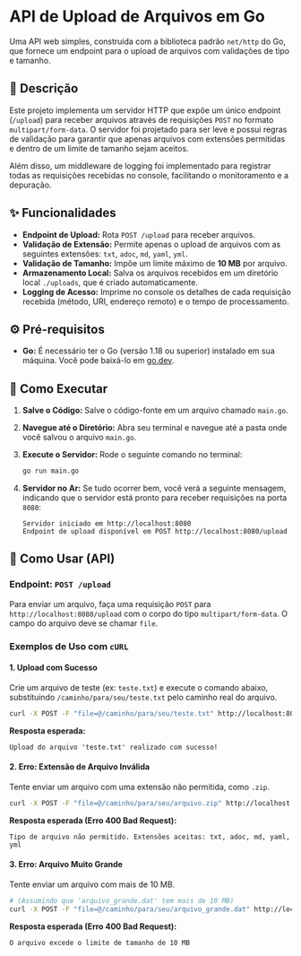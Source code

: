 # API de Upload de Arquivos em Go

Uma API web simples, construída com a biblioteca padrão `net/http` do Go, que fornece um endpoint para o upload de arquivos com validações de tipo e tamanho.

## 📜 Descrição

Este projeto implementa um servidor HTTP que expõe um único endpoint (`/upload`) para receber arquivos através de requisições `POST` no formato `multipart/form-data`. O servidor foi projetado para ser leve e possui regras de validação para garantir que apenas arquivos com extensões permitidas e dentro de um limite de tamanho sejam aceitos.

Além disso, um middleware de logging foi implementado para registrar todas as requisições recebidas no console, facilitando o monitoramento e a depuração.

## ✨ Funcionalidades

* **Endpoint de Upload:** Rota `POST /upload` para receber arquivos.
* **Validação de Extensão:** Permite apenas o upload de arquivos com as seguintes extensões: `txt`, `adoc`, `md`, `yaml`, `yml`.
* **Validação de Tamanho:** Impõe um limite máximo de **10 MB** por arquivo.
* **Armazenamento Local:** Salva os arquivos recebidos em um diretório local `./uploads`, que é criado automaticamente.
* **Logging de Acesso:** Imprime no console os detalhes de cada requisição recebida (método, URI, endereço remoto) e o tempo de processamento.

## ⚙️ Pré-requisitos

* **Go:** É necessário ter o Go (versão 1.18 ou superior) instalado em sua máquina. Você pode baixá-lo em [go.dev](https://go.dev/dl/).

## 🚀 Como Executar

1.  **Salve o Código:**
    Salve o código-fonte em um arquivo chamado `main.go`.

2.  **Navegue até o Diretório:**
    Abra seu terminal e navegue até a pasta onde você salvou o arquivo `main.go`.

3.  **Execute o Servidor:**
    Rode o seguinte comando no terminal:
    ```sh
    go run main.go
    ```

4.  **Servidor no Ar:**
    Se tudo ocorrer bem, você verá a seguinte mensagem, indicando que o servidor está pronto para receber requisições na porta `8080`:
    ```
    Servidor iniciado em http://localhost:8080
    Endpoint de upload disponível em POST http://localhost:8080/upload
    ```

## 📡 Como Usar (API)

### Endpoint: `POST /upload`

Para enviar um arquivo, faça uma requisição `POST` para `http://localhost:8080/upload` com o corpo do tipo `multipart/form-data`. O campo do arquivo deve se chamar `file`.

### Exemplos de Uso com `cURL`

#### 1. Upload com Sucesso

Crie um arquivo de teste (ex: `teste.txt`) e execute o comando abaixo, substituindo `/caminho/para/seu/teste.txt` pelo caminho real do arquivo.

```sh
curl -X POST -F "file=@/caminho/para/seu/teste.txt" http://localhost:8080/upload
````

**Resposta esperada:**

```
Upload do arquivo 'teste.txt' realizado com sucesso!
```

#### 2\. Erro: Extensão de Arquivo Inválida

Tente enviar um arquivo com uma extensão não permitida, como `.zip`.

```sh
curl -X POST -F "file=@/caminho/para/seu/arquivo.zip" http://localhost:8080/upload
```

**Resposta esperada (Erro 400 Bad Request):**

```
Tipo de arquivo não permitido. Extensões aceitas: txt, adoc, md, yaml, yml
```

#### 3\. Erro: Arquivo Muito Grande

Tente enviar um arquivo com mais de 10 MB.

```sh
# (Assumindo que 'arquivo_grande.dat' tem mais de 10 MB)
curl -X POST -F "file=@/caminho/para/seu/arquivo_grande.dat" http://localhost:8080/upload
```

**Resposta esperada (Erro 400 Bad Request):**

```
O arquivo excede o limite de tamanho de 10 MB
```